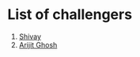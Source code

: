 # List of challengers
1. [Shivay](https://github.com/shivaylamba)
2. [Arijit Ghosh](https://github.com/rancho2002)

